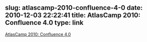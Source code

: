 slug: atlascamp-2010-confluence-4-0
date: 2010-12-03 22:22:41
title: AtlasCamp 2010: Confluence 4.0
type: link
---

[AtlasCamp 2010: Confluence 4.0](http://blogs.atlassian.com/developer/2010/12/atlascamp_2010_confluence_40_macro_migration_plugins_2_and_d.html?utm_source=feedburner&utm_medium=feed&utm_campaign=Feed%3A+AtlassianDeveloperBlog+%28Atlassian+-+Developer+Blog%29)
